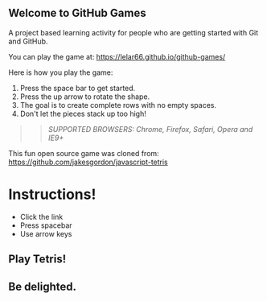 ## Welcome to GitHub Games

A project based learning activity for people who are getting started with Git and GitHub.

You can play the game at: https://lelar66.github.io/github-games/

Here is how you play the game:
1. Press the space bar to get started.
2. Press the up arrow to rotate the shape.
3. The goal is to create complete rows with no empty spaces.
4. Don't let the pieces stack up too high!

>> _*SUPPORTED BROWSERS*: Chrome, Firefox, Safari, Opera and IE9+_

This fun open source game was cloned from: https://github.com/jakesgordon/javascript-tetris

# Instructions!
* Click the link
* Press spacebar
* Use arrow keys

## Play Tetris!
## Be delighted.
